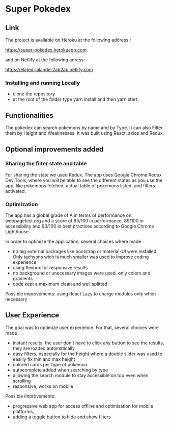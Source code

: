 # Super Pokedex

## Link

The project is available on Heroku at the following address :

https://super-pokedex.herokuapp.com

and on Netlify at the following adress:

https://elated-lalande-2ab2ab.netlify.com

### Installing and running Locally

- clone the repository
- at the root of the folder type yarn install and then yarn start

## Functionalities

The pokedex can search pokemons by name and by Type. It can also Filter them by Height and Weaknesses. It was built using React, axios and Redux.

## Optional improvements added

### Sharing the filter state and table

For sharing the state we used Redux. The app uses Google Chrome Redux Dev Tools, where you will be able to see the different states as you use the app, like pokemons fetched, actual table of pokemons listed, and filters activated.

### Optimization

The app has a global grade of A in terms of performance on webpagetest.org and a score of 95/100 in performance, 89/100 in accessibility and 93/100 in best practises according to Google Chrome Lighthouse.

In order to optimize the application, several choices where made :

- no big external packages like bootstrap or material-UI were installed. Only tachyons wich is much smaller was used to improve coding experience
- using flexbox for responsive results
- no background or unecessary images were used, only colors and gradients
- code kept a maximum clean and well splitted

Possible improvements: using React Lazy to charge modules only when necessary

## User Experience

The goal was to optimize user experience. For that, several choices were made :

- instant results, the user don't have to click any button to see the results, they are loaded automatically
- easy filters, especially for the height where a double slider was used to easilly fix min and max height
- colored cards per type of pokemon
- autocomplete added when searching by type
- allowing the search module to stay accessible on top even when scrolling
- responsive, works on mobile

Possible improvements:

- progressive web app for access offline and optimisation for mobile platforms,
- adding a toggle button to hide and show filters
